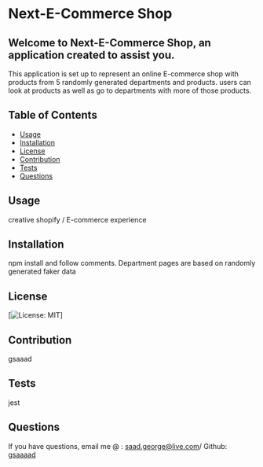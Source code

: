 # Next-E-Commerce Shop

## Welcome to Next-E-Commerce Shop, an application created to assist you.

This application is set up to represent an online E-commerce shop with products from 5 randomly generated departments and products. users can look at products as well as go to departments with more of those products.

## Table of Contents

- [Usage](#usage)
- [Installation](#installation)
- [License](#license)
- [Contribution](#contribution)
- [Tests](#tests)
- [Questions](#questions)

## Usage

creative shopify / E-commerce experience

## Installation

npm install and follow comments. Department pages are based on randomly generated faker data

## License

[![License: MIT](https://img.shields.io/badge/License-MIT-yellow)]

## Contribution

gsaaad

## Tests

jest

## Questions

If you have questions, email me @ : saad.george@live.com/ Github: [gsaaaad](https://github.com/gsaaaad)
